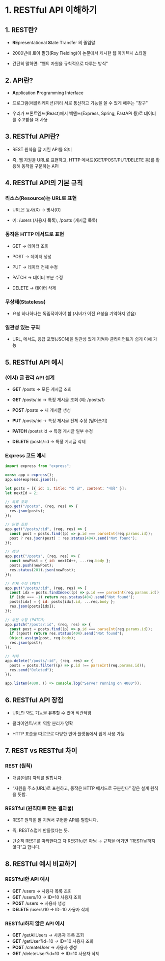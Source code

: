 # 1. RESTful API 이해하기

## 1. REST란?

- **RE**presentational **S**tate **T**ransfer 의 줄임말

- 2000년에 로이 필딩(Roy Fielding)이 논문에서 제시한 웹 아키텍처 스타일

- 간단히 말하면: “웹의 자원을 규칙적으로 다루는 방식”

## 2. API란?

- **A**pplication **P**rogramming **I**nterface

- 프로그램(애플리케이션)끼리 서로 통신하고 기능을 쓸 수 있게 해주는 "창구"

- 우리가 프론트엔드(React)에서 백엔드(Express, Spring, FastAPI 등)로 데이터를 주고받을 때 사용

## 3. RESTful API란?

- REST 원칙을 잘 지킨 API를 의미

- 즉, 웹 자원을 URL로 표현하고, HTTP 메서드(GET/POST/PUT/DELETE 등)를 활용해 동작을 구분하는 API

## 4. RESTful API의 기본 규칙

### 리소스(Resource)는 URL로 표현

- URL은 동사(X) → 명사(O)

- 예: /users (사용자 목록), /posts (게시글 목록)

### 동작은 HTTP 메서드로 표현

- GET → 데이터 조회

- POST → 데이터 생성

- PUT → 데이터 전체 수정

- PATCH → 데이터 부분 수정

- DELETE → 데이터 삭제

### 무상태(Stateless)

- 요청 하나하나는 독립적이어야 함 (서버가 이전 요청을 기억하지 않음)

### 일관성 있는 규칙

- URL, 메서드, 응답 포맷(JSON)을 일관성 있게 지켜야 클라이언트가 쉽게 이해 가능

## 5. RESTful API 예시

### (예시) 글 관리 API 설계

- **GET** /posts → 모든 게시글 조회

- **GET** /posts/:id → 특정 게시글 조회 (예: /posts/1)

- **POST** /posts → 새 게시글 생성

- **PUT** /posts/:id → 특정 게시글 전체 수정 (덮어쓰기)

- **PATCH** /posts/:id → 특정 게시글 일부 수정

- **DELETE** /posts/:id → 특정 게시글 삭제

### Express 코드 예시

```js
import express from "express";

const app = express();
app.use(express.json());

let posts = [{ id: 1, title: "첫 글", content: "내용" }];
let nextId = 2;

// 목록 조회
app.get("/posts", (req, res) => {
  res.json(posts);
});

// 단일 조회
app.get("/posts/:id", (req, res) => {
  const post = posts.find((p) => p.id === parseInt(req.params.id));
  post ? res.json(post) : res.status(404).send("Not found");
});

// 생성
app.post("/posts", (req, res) => {
  const newPost = { id: nextId++, ...req.body };
  posts.push(newPost);
  res.status(201).json(newPost);
});

// 전체 수정 (PUT)
app.put("/posts/:id", (req, res) => {
  const idx = posts.findIndex((p) => p.id === parseInt(req.params.id));
  if (idx === -1) return res.status(404).send("Not found");
  posts[idx] = { id: posts[idx].id, ...req.body };
  res.json(posts[idx]);
});

// 부분 수정 (PATCH)
app.patch("/posts/:id", (req, res) => {
  const post = posts.find((p) => p.id === parseInt(req.params.id));
  if (!post) return res.status(404).send("Not found");
  Object.assign(post, req.body);
  res.json(post);
});

// 삭제
app.delete("/posts/:id", (req, res) => {
  posts = posts.filter((p) => p.id !== parseInt(req.params.id));
  res.send("Deleted");
});

app.listen(4000, () => console.log("Server running on 4000"));
```

## 6. RESTful API 장점

- URL만 봐도 기능을 유추할 수 있어 직관적임

- 클라이언트/서버 역할 분리가 명확

- HTTP 표준을 따르므로 다양한 언어·플랫폼에서 쉽게 사용 가능

## 7. REST vs RESTful 차이

### REST (원칙)

- 개념(이론) 자체를 말합니다.

- “자원을 주소(URL)로 표현하고, 동작은 HTTP 메서드로 구분한다” 같은 설계 원칙을 뜻함.

### RESTful (원칙대로 만든 결과물)

- REST 원칙을 잘 지켜서 구현한 API를 말합니다.

- 즉, REST스럽게 만들었다는 뜻.

- 단순히 REST를 따라한다고 다 RESTful은 아님 → 규칙을 어기면 “RESTful하지 않다”고 합니다.

## 8. RESTful 예시 비교하기

### RESTful한 API 예시

- **GET** /users → 사용자 목록 조회
- **GET** /users/10 → ID=10 사용자 조회
- **POST** /users → 사용자 생성
- **DELETE** /users/10 → ID=10 사용자 삭제

### RESTful하지 않은 API 예시

- **GET** /getAllUsers → 사용자 목록 조회
- **GET** /getUser?id=10 → ID=10 사용자 조회
- **POST** /createUser → 사용자 생성
- **GET** /deleteUser?id=10 → ID=10 사용자 삭제
